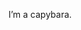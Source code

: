 I’m a capybara.

<!---
OogaAndBooga/OogaAndBooga is a ✨ special ✨ repository because its `README.md` (this file) appears on your GitHub profile.
You can click the Preview link to take a look at your changes.
--->

